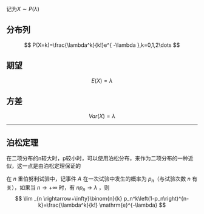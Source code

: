 记为$X \sim P(\lambda)$
## 分布列
$$
P(X=k)=\frac{\lambda^k}{k!}e^{ -\lambda },k=0,1,2\dots
$$
## 期望
$$
E(X)=\lambda
$$
## 方差
$$
Var(X)=\lambda
$$

---

## 泊松定理

在二项分布的n较大时，p较小时，可以使用泊松分布，来作为二项分布的一种近似，这一点是由泊松定理保证的

在 $n$ 重伯努利试验中，记事件 $A$ 在一次试验中发生的概率为 $p_n$（与试验次数 $n$ 有关），如果当 $n \rightarrow+\infty$ 时，有 $n p_n \rightarrow \lambda$ ，则
$$
\lim _{n \rightarrow+\infty}\binom{n}{k} p_n^k\left(1-p_n\right)^{n-k}=\frac{\lambda^k}{k!} \mathrm{e}^{-\lambda}
$$